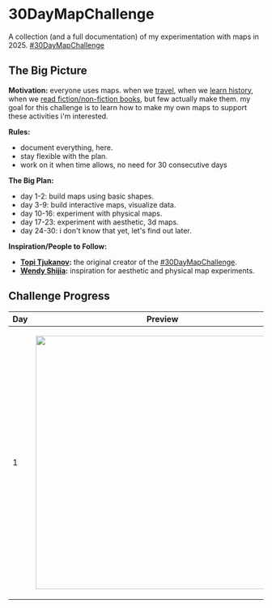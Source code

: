 # 30DayMapChallenge

A collection (and a full documentation) of my experimentation with maps in 2025. [#30DayMapChallenge](https://github.com/tjukanovt/30DayMapChallenge)

## The Big Picture

**Motivation:** everyone uses maps. when we [travel](https://www.instagram.com/chunrapeepat/), when we [learn history](https://x.com/chunrapeepat/status/1735255332304441682), when we [read fiction/non-fiction books](https://chunrapeepat.com/books/), but few actually make them. my goal for this challenge is to learn how to make my own maps to support these activities i'm interested.

**Rules:**

- document everything, here.
- stay flexible with the plan.
- work on it when time allows, no need for 30 consecutive days

**The Big Plan:**

- day 1-2: build maps using basic shapes.
- day 3-9: build interactive maps, visualize data.
- day 10-16: experiment with physical maps.
- day 17-23: experiment with aesthetic, 3d maps.
- day 24-30: i don't know that yet, let's find out later.

**Inspiration/People to Follow:**

- **[Topi Tjukanov](https://x.com/Tjukanov):** the original creator of the [#30DayMapChallenge](https://github.com/tjukanovt/30DayMapChallenge).
- **[Wendy Shijia](https://x.com/ShijiaWendy):** inspiration for aesthetic and physical map experiments.

## Challenge Progress

<table>
  <thead>
    <tr>
      <th>Day</th>
      <th>Preview</th>
      <th>Challenge</th>
      <th>Description</th>
      <th>Learning</th>
    </tr>
  </thead>
  <tbody>
    <tr>
      <td>1</td>
      <td><img src="./assets/day1.png" width="500"/></td>
      <td>turn my latest 🇻🇳 trip journal into map</td>
      <td>create a map that record my sentiment, visited places, highlights photo that i can quickly shared it with my friend.</td>
      <td>
        <ul> 
          <li>how to use basic shapes—point, line, polygon—to make map with <a href="https://felt.com">Felt</a></li>
          <li>the final result is a bit messy, but it give me an idea of how i would do in the next one.</li>
        </ul>
      </td>
    </tr>
  </tbody>
</table>
